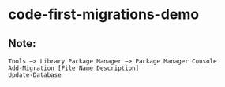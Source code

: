 # code-first-migrations-demo
## Note:
```
Tools –> Library Package Manager –> Package Manager Console
Add-Migration [File Name Description]
Update-Database
```
